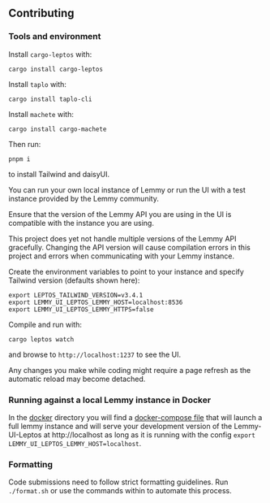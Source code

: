 ## Contributing

### Tools and environment

Install `cargo-leptos` with:

`cargo install cargo-leptos`

Install `taplo` with:

`cargo install taplo-cli`

Install `machete` with:

`cargo install cargo-machete`

Then run:

`pnpm i`

to install Tailwind and daisyUI.

You can run your own local instance of Lemmy or run the UI with a test instance provided by the Lemmy community.

Ensure that the version of the Lemmy API you are using in the UI is compatible with the instance you are using.

This project does yet not handle multiple versions of the Lemmy API gracefully. Changing the API version will cause compilation errors in this project and errors when communicating with your Lemmy instance.

Create the environment variables to point to your instance and specify Tailwind version (defaults shown here):

```
export LEPTOS_TAILWIND_VERSION=v3.4.1
export LEMMY_UI_LEPTOS_LEMMY_HOST=localhost:8536
export LEMMY_UI_LEPTOS_LEMMY_HTTPS=false
```

Compile and run with:

`cargo leptos watch`

and browse to `http://localhost:1237` to see the UI.

Any changes you make while coding might require a page refresh as the automatic reload may become detached.

### Running against a local Lemmy instance in Docker

In the [docker](/docker) directory you will find a [docker-compose file](/docker-compose.yml) that will launch a full lemmy instance and will serve your development version of the Lemmy-UI-Leptos at http://localhost as long as it is running with the config `export LEMMY_UI_LEPTOS_LEMMY_HOST=localhost`.

### Formatting

Code submissions need to follow strict formatting guidelines. Run `./format.sh` or use the commands within to automate this process.
